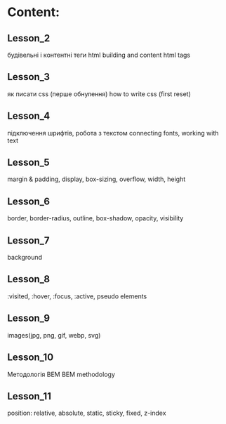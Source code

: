 # Content:

## Lesson_2
будівельні і контентні теги html
building and content html tags

## Lesson_3
як писати css (перше обнулення)
how to write css (first reset)

## Lesson_4
підключення шрифтів, робота з текстом
connecting fonts, working with text

## Lesson_5
margin & padding, display, box-sizing, overflow,
width, height

## Lesson_6
border, border-radius, outline, box-shadow, opacity,
visibility

## Lesson_7
background

## Lesson_8
:visited, :hover, :focus, :active, pseudo elements

## Lesson_9
images(jpg, png, gif, webp, svg)

## Lesson_10
Методологія BEM
BEM methodology

## Lesson_11
position: relative, absolute, static, sticky, fixed, z-index